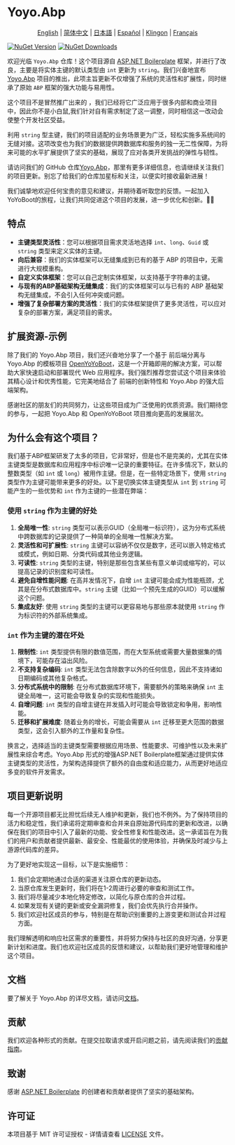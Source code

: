 
# Yoyo.Abp

<p align="center">
  <a href="./README.md">English</a> |
  <a href="./README_CN.md">简体中文</a> |
  <a href="./README_JA.md">日本語</a> |
  <a href="./README_ES.md">Español</a> |
  <a href="./README_KL.md">Klingon</a> |
  <a href="./README_FR.md">Français</a>
</p>

[![NuGet Version](https://img.shields.io/nuget/v/Yoyo.Abp)](https://www.nuget.org/packages/Yoyo.Abp)
[![NuGet Downloads](https://img.shields.io/nuget/dt/Yoyo.Abp?style=flat-square&logo=nuget)](https://www.nuget.org/packages/Yoyo.Abp)

欢迎光临 `Yoyo.Abp` 仓库！这个项目源自 [ASP.NET Boilerplate](https://github.com/aspnetboilerplate/aspnetboilerplate) 框架，并进行了改良，主要是将实体主键的默认类型由 `int` 更新为 `string`。我们兴奋地宣布 [Yoyo.Abp](https://github.com/YoYoBoot/Yoyo.Abp) 项目的推出，此项主旨更新不仅增强了系统的灵活性和扩展性，同时继承了原始 `ABP` 框架的强大功能与易用性。

这个项目不是冒然推广出来的 ，我们已经将它广泛应用于很多内部和商业项目中，因此你不是小白鼠,我们针对自有需求制定了这一调整，同时相信这一改动会使整个开发社区受益。

利用 `string` 型主键，我们的项目适配的业务场景更为广泛，轻松实施多系统间的无缝对接。这项改变也为我们的数据提供跨数据库和服务的独一无二性保障，为将来可能的水平扩展提供了坚实的基础，展现了应对各类开发挑战的弹性与韧性。

请访问我们的 GitHub 仓库[Yoyo.Abp](https://github.com/YoYoBoot/Yoyo.Abp)，那里有更多详细信息，也请继续关注我们的项目更新。别忘了给我们的仓库加星标和关注，以便实时接收最新进展！

我们诚挚地欢迎任何宝贵的意见和建议，并期待着听取您的反馈。一起加入YoYoBoot的旅程，让我们共同促进这个项目的发展，进一步优化和创新。🚀🌟

## 特点

- **主键类型灵活性**：您可以根据项目需求灵活地选择 `int`、`long`、`Guid` 或 `string` 类型来定义实体的主键。
- **向后兼容**：我们的实体框架可以无缝集成到已有的基于 ABP 的项目中，无需进行大规模重构。
- **自定义实体框架**：您可以自己定制实体框架，以支持基于字符串的主键。
- **与现有的ABP基础架构无缝集成**：我们的实体框架可以与已有的 ABP 基础架构无缝集成，不会引入任何冲突或问题。
- **增强了复杂部署方案的灵活性**：我们的实体框架提供了更多灵活性，可以应对复杂的部署方案，满足项目的需求。

## 扩展资源-示例

除了我们的 Yoyo.Abp 项目，我们还兴奋地分享了一个基于 前后端分离与 Yoyo.Abp 的模板项目 [OpenYoYoBoot](https://github.com/YoYoBoot/OpenYoYoBoot)，这是一个开箱即用的解决方案，可以帮助大家快速启动和部署现代 Web 应用程序。我们强烈推荐您尝试这个项目来体验其精心设计和优秀性能，它完美地结合了 前端的创新特性和 Yoyo.Abp 的强大后端架构。

感谢社区的朋友们的共同努力，让这些项目成为广泛使用的优质资源。我们期待您的参与，一起把 Yoyo.Abp 和 OpenYoYoBoot 项目推向更高的发展层次。

## 为什么会有这个项目？

我们基于ABP框架研发了太多的项目，它非常好，但是也不是完美的，尤其在实体主键类型是数据库和应用程序中标识唯一记录的重要特征。在许多情况下，默认的整数类型（如 `int` 或 `long`）被用作主键。但是，在一些特定场景下，使用 `string` 类型作为主键可能带来更多的好处。以下是切换实体主键类型从 `int` 到 `string` 可能产生的一些优势和 `int` 作为主键的一些潜在弊端：

### 使用 `string` 作为主键的好处

1. **全局唯一性**: `string` 类型可以表示GUID（全局唯一标识符），这为分布式系统中跨数据库的记录提供了一种简单的全局唯一性解决方案。
2. **灵活性和可扩展性**: `string` 主键可以容纳不仅仅是数字，还可以嵌入特定格式或模式，例如日期、分类代码或其他业务逻辑。
3. **可读性**: `string` 类型的主键，特别是那些包含某些有意义单词或缩写的，可以提高记录的识别度和可读性。
4. **避免自增性能问题**: 在高并发情况下，自增 `int` 主键可能会成为性能瓶颈，尤其是在分布式数据库中。`string` 主键（比如一个预先生成的GUID）可以缓解这个问题。
5. **集成友好**: 使用 `string` 类型的主键可以更容易地与那些原本就使用 `string` 作为标识符的外部系统集成。

### `int` 作为主键的潜在坏处

1. **限制性**: `int` 类型提供有限的数值范围，而在大型系统或需要大量数据集的情境下，可能存在溢出风险。
2. **不支持复杂编码**: `int` 类型无法包含除数字以外的任何信息，因此不支持诸如日期编码或其他复杂格式。
3. **分布式系统中的限制**: 在分布式数据库环境下，需要额外的策略来确保 `int` 主键全局唯一，这可能会导致复杂的实现和性能损失。
4. **自增问题**: `int` 类型的自增主键在并发插入时可能会导致锁定和争用，影响性能。
5. **迁移和扩展难度**: 随着业务的增长，可能会需要从 `int` 迁移至更大范围的数据类型，这会引入额外的工作量和复杂性。

换言之，选择适当的主键类型需要根据应用场景、性能要求、可维护性以及未来扩展性来综合考虑。Yoyo.Abp 形式的增强ASP.NET Boilerplate框架通过提供实体主键类型的灵活性，为架构选择提供了额外的自由度和适应能力，从而更好地适应多变的软件开发需求。

## 项目更新说明

每一个开源项目都无比担忧后续无人维护和更新，我们也不例外。为了保持项目的活力和稳定性，我们承诺将定期审查和合并来自原始源代码库的更新和改进，以确保在我们的项目中引入了最新的功能、安全性修复和性能改进。这一承诺旨在为我们的用户和贡献者提供最新、最安全、性能最优的使用体验，并确保及时减少与上游源代码库的差异。

为了更好地实现这一目标，以下是实施细节：

1. 我们会定期地通过合适的渠道关注原仓库的更新动态。
2. 当原仓库发生更新时，我们将在1-2周进行必要的审查和测试工作。
3. 我们将尽量减少本地化特定修改，以简化与原仓库的合并过程。
4. 如果发现有关键的更新或安全漏洞修复，我们会优先执行合并操作。
5. 我们欢迎社区成员的参与，特别是在帮助识别重要的上游变更和测试合并过程方面。

我们理解透明和响应社区需求的重要性，并将努力保持与社区的良好沟通，分享更新计划和进度。我们也欢迎社区成员的反馈和建议，以帮助我们更好地管理和维护这个项目。

## 文档

要了解关于 Yoyo.Abp 的详尽文档，请访问[文档](link-to-docs)。

## 贡献

我们欢迎各种形式的贡献。在提交拉取请求或开启问题之前，请先阅读我们的[贡献指南](link-to-contribution-guidelines)。

## 致谢

感谢 [ASP.NET Boilerplate](https://github.com/aspnetboilerplate/aspnetboilerplate) 的创建者和贡献者提供了坚实的基础架构。

## 许可证

本项目基于 MIT 许可证授权 - 详情请查看 [LICENSE](LICENSE.md) 文件。
